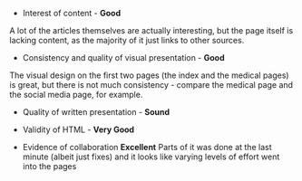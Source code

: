 - Interest of content - **Good**

A lot of the articles themselves are actually interesting, but the page itself is lacking content, as the majority of it just links to other sources.

- Consistency and quality of visual presentation - **Good**

The visual design on the first two pages (the index and the medical pages) is great, but there is not much consistency - compare the medical page and the social media page, for example.

- Quality of written presentation - **Sound**

- Validity of HTML - **Very Good**

 - Evidence of collaboration **Excellent**
 Parts of it was done at the last minute (albeit just fixes) and it looks like varying levels of effort went into the pages
